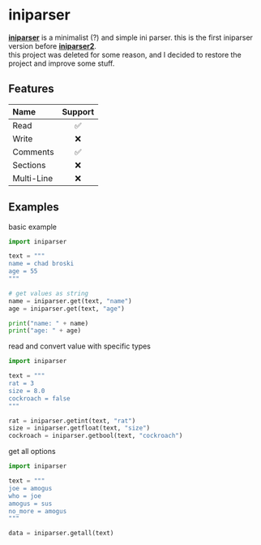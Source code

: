 # iniparser

[**iniparser**](https://github.com/HugeBrain16/iniparser) is a minimalist (?) and simple ini parser. this is the first iniparser version before [**iniparser2**](https://github.com/HugeBrain16/iniparser2).  
this project was deleted for some reason, and I decided to restore the project and improve some stuff.  

## Features
|Name|Support|
|:---|:-----:|
|Read|✅|
|Write|❌|
|Comments|✅|
|Sections|❌|
|Multi-Line|❌|

## Examples

basic example
```py
import iniparser

text = """
name = chad broski
age = 55
"""

# get values as string
name = iniparser.get(text, "name")
age = iniparser.get(text, "age")

print("name: " + name)
print("age: " + age)
```
  
read and convert value with specific types
```py
import iniparser

text = """
rat = 3
size = 8.0
cockroach = false
"""

rat = iniparser.getint(text, "rat")
size = iniparser.getfloat(text, "size")
cockroach = iniparser.getbool(text, "cockroach")
```

get all options
```py
import iniparser

text = """
joe = amogus
who = joe
amogus = sus
no_more = amogus
"""

data = iniparser.getall(text)
```